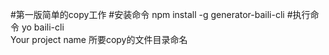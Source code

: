 #第一版简单的copy工作
#安装命令
npm install -g generator-baili-cli
#执行命令
yo baili-cli<br>
Your project name 所要copy的文件目录命名